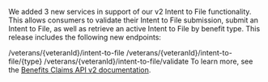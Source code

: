We added 3 new services in support of our v2 Intent to File functionality. This allows consumers to validate their Intent to File submission, submit an Intent to File, as well as retrieve an active Intent to File by benefit type. This release includes the following new endpoints: 

/veterans/{veteranId}/intent-to-file
/veterans/{veteranId}/intent-to-file/{type}
/veterans/{veteranId}/intent-to-file/validate
To learn more, see the [Benefits Claims API v2 documentation](https://developer.va.gov/explore/benefits/docs/claims?version=current).